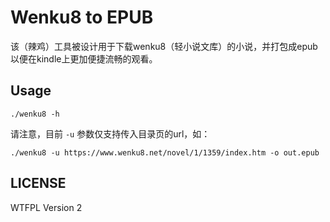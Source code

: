 # Wenku8 to EPUB

该（辣鸡）工具被设计用于下载wenku8（轻小说文库）的小说，并打包成epub以便在kindle上更加便捷流畅的观看。

## Usage

`./wenku8 -h`

请注意，目前 `-u` 参数仅支持传入目录页的url，如：

`./wenku8 -u https://www.wenku8.net/novel/1/1359/index.htm -o out.epub`

## LICENSE

WTFPL Version 2
